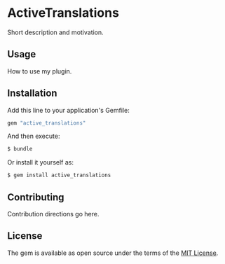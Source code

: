 # ActiveTranslations
Short description and motivation.

## Usage
How to use my plugin.

## Installation
Add this line to your application's Gemfile:

```ruby
gem "active_translations"
```

And then execute:
```bash
$ bundle
```

Or install it yourself as:
```bash
$ gem install active_translations
```

## Contributing
Contribution directions go here.

## License
The gem is available as open source under the terms of the [MIT License](https://opensource.org/licenses/MIT).
